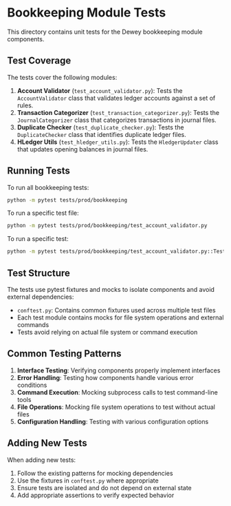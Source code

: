 # Bookkeeping Module Tests

This directory contains unit tests for the Dewey bookkeeping module components.

## Test Coverage

The tests cover the following modules:

1. **Account Validator** (`test_account_validator.py`): Tests the `AccountValidator` class that validates ledger accounts against a set of rules.
2. **Transaction Categorizer** (`test_transaction_categorizer.py`): Tests the `JournalCategorizer` class that categorizes transactions in journal files.
3. **Duplicate Checker** (`test_duplicate_checker.py`): Tests the `DuplicateChecker` class that identifies duplicate ledger files.
4. **HLedger Utils** (`test_hledger_utils.py`): Tests the `HledgerUpdater` class that updates opening balances in journal files.

## Running Tests

To run all bookkeeping tests:

```bash
python -m pytest tests/prod/bookkeeping
```

To run a specific test file:

```bash
python -m pytest tests/prod/bookkeeping/test_account_validator.py
```

To run a specific test:

```bash
python -m pytest tests/prod/bookkeeping/test_account_validator.py::TestAccountValidator::test_init
```

## Test Structure

The tests use pytest fixtures and mocks to isolate components and avoid external dependencies:

- `conftest.py`: Contains common fixtures used across multiple test files
- Each test module contains mocks for file system operations and external commands
- Tests avoid relying on actual file system or command execution

## Common Testing Patterns

1. **Interface Testing**: Verifying components properly implement interfaces
2. **Error Handling**: Testing how components handle various error conditions
3. **Command Execution**: Mocking subprocess calls to test command-line tools
4. **File Operations**: Mocking file system operations to test without actual files
5. **Configuration Handling**: Testing with various configuration options

## Adding New Tests

When adding new tests:

1. Follow the existing patterns for mocking dependencies
2. Use the fixtures in `conftest.py` where appropriate
3. Ensure tests are isolated and do not depend on external state
4. Add appropriate assertions to verify expected behavior 